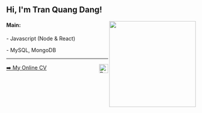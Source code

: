 <h2>Hi, I'm Tran Quang Dang!</h2>
<img align='right' src="https://media.giphy.com/media/836HiJc7pgzy8iNXCn/giphy.gif" width="230" />

<h4> Main: </h4>
<p>- Javascript (Node & React)</p>
<p>- MySQL, MongoDB</p>
<p></p>


-----
<a href="https://github.com/tranquangdang/tranquangdang/actions">
<!-- <img align="right" alt="Build README" src="https://github.com/RaoHai/RaoHai/workflows/yuque/badge.svg?branch=master" /> -->
  <img align="right" alt="Build README" img src="https://github.githubassets.com/images/mona-whisper.gif" height="24" /></h2>
</a>
<p><a href="https://tranquangdang.github.io/online-cv/">➡️ My Online CV</a></p>
